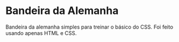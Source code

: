 # Bandeira da Alemanha

Bandeira da alemanha simples para treinar o básico do CSS. Foi feito usando apenas HTML e CSS.

##

![]()
